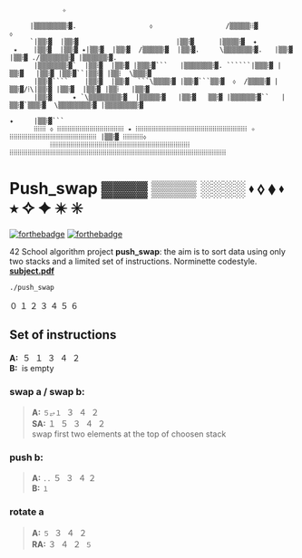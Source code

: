 ```

             ✧  

     |▒▒▒▒▒▒▒▒ⵂ▓.                  ⬨                  /▒▒▒▒▒ⵂⵂ▓                  ⬨
     `|▒▒ⵂ▓  |▒▒ⵂ▓                        |▒▒ⵂ▓      |▒▒▒▒ⵂ▓  ✦
 ⭑    |▒▒ⵂ▓  |▒▒ⵂ▓ ⭑|▒▒ⵂ▓  |▒▒ⵂ▓  /▒▒▒▒▒ⵂ▓  |▒▒ⵂ▓.     \▒▒▒▒▒▒▒ⵂ▓.   |▒▒ⵂ▓    |▒▒ⵂ▓ ./▒▒▒▒▒▒▒ⵂ▓ |▒▒▒▒▒▒ⵂ▓. 
      |▒▒▒▒▒▒▒ⵂ▓`  |▒▒ⵂ▓  |▒▒ⵂ▓ |▒▒▒ⵂ▓```   |▒▒▒▒▒▒▒ⵂ▓. ``````|▒▒▒ⵂ▓ |▒▒ⵂ▓   |▒▒ⵂ▓ |▒▒ⵂ▓``|▒▒ⵂ▓ |▒▒ⵂ  \▒▒▒ⵂ▓ 
      |▒▒ⵂ▓````    |▒▒ⵂ▓  |▒▒ⵂ▓  ```\▒▒▒▒ⵂ▓ |▒▒ⵂ▓```▒▒ⵂ▓  ⬨  /▒▒▒▒ⵂ▓ |▒▒ⵂ▓/ⵂ\|▒▒ⵂ▓ |▒▒ⵂ▓  |▒▒ⵂ▓ |▒▒ⵂ   |▒▒ⵂ▓ 
      |▒▒ⵂ▓     ✦ `\▒▒▒▒▒▒▒▒ⵂ▓  |▒▒▒▒▒ⵂ▓   |▒▒ⵂ▓   ▒▒ⵂ▓ |▒▒▒▒▒▒ⵂ▓``   |▒▒ⵂ▓`▒▒▒ⵂ▓  \▒▒▒▒▒▒▒▒ⵂ▓ |▒▒▒▒▒▒▒▒ⵂ▓
                                                                                     ✦     |▒▒ⵂ▓```  
      ⵂⵂⵂⵂⵂⵂ ⬨ ⵂⵂⵂⵂⵂⵂⵂⵂⵂⵂⵂⵂⵂⵂⵂⵂⵂⵂⵂⵂⵂⵂⵂⵂⵂⵂⵂⵂⵂⵂⵂⵂⵂ ⭑ ⵂⵂⵂⵂⵂⵂⵂⵂⵂⵂⵂⵂⵂⵂⵂⵂⵂⵂⵂⵂⵂⵂⵂⵂⵂⵂⵂⵂⵂⵂⵂⵂⵂⵂⵂⵂⵂⵂⵂⵂⵂⵂⵂⵂⵂⵂⵂⵂⵂⵂⵂⵂⵂⵂⵂ ✧ ⵂⵂⵂⵂⵂⵂⵂⵂⵂⵂⵂⵂⵂⵂⵂⵂⵂⵂⵂⵂⵂⵂⵂⵂⵂⵂⵂⵂⵂⵂⵂⵂⵂⵂⵂⵂⵂⵂⵂⵂⵂⵂⵂ |▒▒ⵂ▓ ⵂⵂⵂⵂⵂⵂⵂⵂⵂⵂ⬨
          ⵂⵂⵂⵂⵂⵂⵂⵂⵂⵂⵂⵂⵂⵂⵂⵂⵂⵂⵂⵂⵂⵂⵂⵂⵂⵂⵂⵂⵂⵂⵂⵂⵂⵂⵂⵂⵂⵂⵂⵂⵂⵂⵂⵂⵂⵂⵂⵂⵂⵂⵂⵂⵂⵂⵂⵂⵂⵂⵂⵂⵂⵂⵂⵂⵂⵂⵂⵂⵂ   ⵂⵂⵂⵂⵂⵂⵂⵂⵂⵂⵂⵂⵂⵂⵂⵂⵂⵂⵂⵂⵂⵂⵂⵂⵂⵂⵂⵂⵂⵂⵂⵂⵂⵂⵂⵂⵂⵂⵂⵂⵂⵂⵂⵂⵂⵂⵂⵂⵂⵂⵂⵂⵂⵂⵂⵂⵂⵂⵂⵂⵂⵂⵂⵂⵂⵂⵂⵂⵂⵂⵂⵂⵂⵂⵂⵂⵂⵂⵂⵂⵂⵂⵂⵂⵂⵂⵂⵂⵂⵂⵂⵂⵂⵂⵂⵂⵂⵂⵂⵂⵂⵂⵂⵂⵂⵂⵂ
```


# Push_swap ▓▓▓▓  ▒▒▒▒  ░░░░    ⬪ ⬨  ⬧  ⬪  ⭑  ✧  ✦  ✴   ✳ 
[![forthebadge](https://forthebadge.com/images/badges/made-with-c.svg)](https://forthebadge.com)
[![forthebadge](https://forthebadge.com/images/badges/you-didnt-ask-for-this.svg)](https://forthebadge.com)  


42 School algorithm project **push_swap**: the aim is to sort data using only two stacks and a limited set of instructions.  Norminette codestyle.  
[**subject.pdf**](https://cdn.intra.42.fr/pdf/pdf/23502/en.subject.pdf)

``` bash
./push_swap 
```


０ １ ２ ３ ４ ５ ６ 

## Set of instructions
 **A:**  ­­­ ５  ­ １ ­ ３ ­ ４ ­ ２  
 **B:**  ­­­ is empty
### **swap a / swap b:**  
> **A:** `５⥂１` ­ ３ ­ ４ ­ ２  
> **SA:** １ ­ ５ ­ ３ ­ ４ ­ ２  
swap first two elements at the top of choosen stack  

### push b:
> **A:**  `..` ５ ­ ３ ­ ４ ­２  
> **B:**  `１`

### rotate a
> **A:** `５` ­ ３ ­ ４ ­ ２    
> **RA:** ３ ­ ４ ­ ２ ­ `５` 
